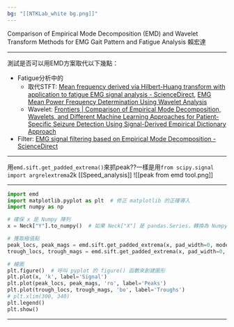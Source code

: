 ```yaml
---
bg: "[[NTKLab_white bg.png]]"
---
```


<style>
    .reveal {
        font-family: 'Times New Roman', '標楷體';
        font-size: 30px;
        text-align: left;
        color: black;
        background-size: cover;
        background-position: center;
    }
	.reveal h1,
	.reveal h2,
	.reveal h3,
	.reveal h4,
	.reveal h5,
	.reveal h6 {
	  font-family: 'Times New Roman', '標楷體';
	  color: black;
	  %%text-transform: lowercase%%;
	  text-transform: capitalize;
	}
	.with-border{
		border: 1px solid red;
	}
</style>
<grid drag="70 10" drop="-3 40">
Comparison of Empirical Mode Decomposition (EMD) and Wavelet Transform Methods for EMG Gait Pattern and Fatigue Analysis
<!-- element style="font-size: 40px;align: left; text-align: left;color: white"-->
</grid>

<grid drag="80 10" drop="40 70">
賴宏達
<!-- element style="font-size: 40px;align: right; text-align: right"-->
</grid>

<!-- slide bg="../../NTKLab_white bg_cover_resize.png"-->

---
測試是否可以用EMD方案取代以下幾點：
- Fatigue分析中的
	- 取代STFT: [Mean frequency derived via Hilbert-Huang transform with application to fatigue EMG signal analysis - ScienceDirect](https://www.sciencedirect.com/science/article/pii/S0169260706000472?ref=pdf_download&fr=RR-2&rr=8f3e26022ac98454), [EMG Mean Power Frequency Determination Using Wavelet Analysis](https://ieeexplore.ieee.org/stamp/stamp.jsp?tp=&arnumber=757017)
	- Wavelet: [Frontiers | Comparison of Empirical Mode Decomposition, Wavelets, and Different Machine Learning Approaches for Patient-Specific Seizure Detection Using Signal-Derived Empirical Dictionary Approach](https://www.frontiersin.org/journals/digital-health/articles/10.3389/fdgth.2021.738996/full)
- Filter: [EMG signal filtering based on Empirical Mode Decomposition - ScienceDirect](https://www.sciencedirect.com/science/article/pii/S1746809406000085)

---
用`emd.sift.get_padded_extrema()`來抓peak??一樣是用`from scipy.signal import argrelextrema`2k
[[Speed_analysis]]
![[peak from emd tool.png]]

---
```python
import emd
import matplotlib.pyplot as plt  # 修正 matplotlib 的正確導入
import numpy as np

# 確保 x 是 Numpy 陣列
x = Neck["Y"].to_numpy()  # 如果 Neck["X"] 是 pandas.Series，轉換為 Numpy 陣列

# 獲取極值點
peak_locs, peak_mags = emd.sift.get_padded_extrema(x, pad_width=0, mode='peaks')
trough_locs, trough_mags = emd.sift.get_padded_extrema(x, pad_width=0, mode='troughs')

# 繪圖
plt.figure()  # 呼叫 pyplot 的 figure() 函數來創建圖形
plt.plot(x, 'k', label='Signal')
plt.plot(peak_locs, peak_mags, 'ro', label='Peaks')
plt.plot(trough_locs, trough_mags, 'bo', label='Troughs')
# plt.xlim(300, 340)
plt.legend()
plt.show()
```

---